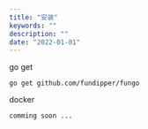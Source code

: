 ```yaml
---
title: "安装"
keywords: ""
description: ""
date: "2022-01-01"
---
```


go get

    go get github.com/fundipper/fungo

docker

    comming soon ...